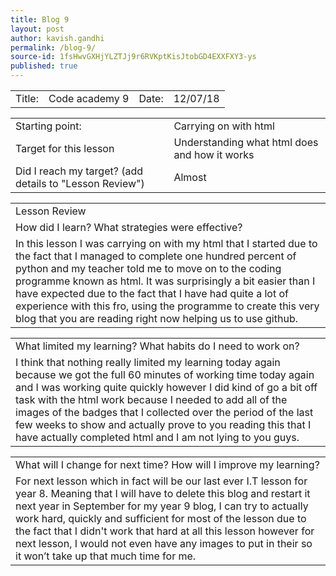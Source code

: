```yaml
---
title: Blog 9
layout: post
author: kavish.gandhi
permalink: /blog-9/
source-id: 1fsHwvGXHjYLZTJj9r6RVKptKisJtobGD4EXXFXY3-ys
published: true
---
```

<table>
  <tr>
    <td>Title: </td>
    <td>Code academy 9</td>
    <td>Date: </td>
    <td>12/07/18</td>
  </tr>
</table>


<table>
  <tr>
    <td>Starting point:</td>
    <td>Carrying on with html</td>
  </tr>
  <tr>
    <td>Target for this lesson </td>
    <td>Understanding what html does and how it works</td>
  </tr>
  <tr>
    <td>Did I reach my target? 
(add details to "Lesson Review")</td>
    <td>Almost</td>
  </tr>
</table>


<table>
  <tr>
    <td>Lesson Review</td>
  </tr>
  <tr>
    <td>How did I learn? What strategies were effective? </td>
  </tr>
  <tr>
    <td>In this lesson I was carrying on with my html that I started due to the fact that I managed to complete one hundred percent of python and my teacher told me to move on to the coding programme known as html. It was surprisingly a bit easier than I have expected due to the fact that I have had quite a lot of experience with this fro, using the programme to create this very blog that you are reading right now helping us to use github.</td>
  </tr>
</table>


<table>
  <tr>
    <td>What limited my learning? What habits do I need to work on?</td>
  </tr>
  <tr>
    <td>I think that nothing really limited my learning today again because we got the full 60 minutes of working time today again and I was working quite quickly however I did kind of go a bit off task with the html work because I needed to add all of the images of the badges that I collected over the period of the last few weeks to show and actually prove to you reading this that I have actually completed html and I am not lying to you guys.</td>
  </tr>
</table>


<table>
  <tr>
    <td>What will I change for next time? How will I improve my learning?</td>
  </tr>
  <tr>
    <td>For next lesson which in fact will be our last ever I.T lesson for year 8. Meaning that I will have to delete this blog and restart it next year in September for my year 9 blog, I can try to actually work hard, quickly and sufficient for most of the lesson due to the fact that I didn't work that hard at all this lesson however for next lesson, I would not even have any images to put in their so it won’t take up that much time for me.</td>
  </tr>
</table>


